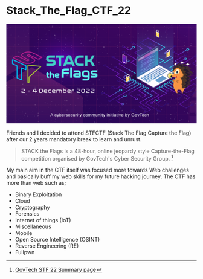# Stack_The_Flag_CTF_22

![STF 22 Flag Banner](https://github.com/notsuspiciousindividual/Stack_The_Flag_CTF_22/blob/main/img/stf_banner.png)

Friends and I decided to attend STFCTF (Stack The Flag Capture the Flag) after our 2 years mandatory break to learn and unrust.

> STACK the Flags is a 48-hour, online jeopardy style Capture-the-Flag competition organised by GovTech's Cyber Security Group. [^1]


My main aim in the CTF itself was focused more towards Web challenges and basically buff my web skills for my future hacking journey. The CTF has more than web such as;

- Binary Exploitation
- Cloud
- Cryptography
- Forensics
- Internet of things (IoT)
- Miscellaneous
- Mobile
- Open Source Intelligence (OSINT)
- Reverse Engineering (RE)
- Fullpwn


[^1]: [GovTech STF 22 Summary page](https://jts.tech.gov.sg/2022/stack-the-flags)